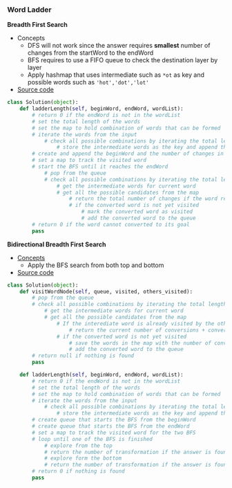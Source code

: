 ### Word Ladder
**Breadth First Search**
- Concepts 
    - DFS will not work since the answer requires **smallest** number of changes from the startWord to the endWord 
    - BFS requires to use a FIFO queue to check the destination layer by layer
    - Apply hashmap that uses intermediate such as `*ot` as key and possible words such as `'hot','dot','lot'`  
- [Source code](source/BFS.py)
```python
class Solution(object):
    def ladderLength(self, beginWord, endWord, wordList):
        # return 0 if the endWord is not in the wordList
        # set the total length of the words
        # set the map to hold combination of words that can be formed
        # iterate the words from the input
            # check all possible combinations by iterating the total length of the word
                # store the intermediate words as the key and append the word as the value
        # create and append the beginWord and the number of changes in the queue
        # set a map to track the visited word
        # start the BFS until it reaches the endWord
            # pop from the queue 
            # check all possible combinations by iterating the total length of the word
                # get the intermediate words for current word
                # get all the possible candidates from the map
                    # return the total number of changes if the word reached the goal
                    # if the converted word is not yet visited
                        # mark the converted word as visited
                        # add the converted word to the queue
        # return 0 if the word cannot converted to its goal
        pass
```

**Bidirectional Breadth First Search**
- [Concepts](images/Bidirectional.png)
    - Apply the BFS search from both top and bottom
- [Source code](source/BiDirect.py)
```python
class Solution(object):
    def visitWordNode(self, queue, visited, others_visited):
        # pop from the queue
        # check all possible combinations by iterating the total length of the word
            # get the intermediate words for current word
            # get all the possible candidates from the map
                # If the interediate word is already visited by the other BFS 
                    # return the current number of conversions + conversions from other BFS 
                # if the converted word is not yet visited                
                    # save the words in the map with the number of conversions
                    # add the converted word to the queue
        # return null if nothing is found 
        pass

    def ladderLength(self, beginWord, endWord, wordList):
        # return 0 if the endWord is not in the wordList      
        # set the total length of the words
        # set the map to hold combination of words that can be formed
        # iterate the words from the input
            # check all possible combinations by iterating the total length of the word
                # store the intermediate words as the key and append the word as the value
        # create queue that starts the BFS from the beginWord
        # create queue that starts the BFS from the endWord 
        # set a map to track the visited word for the two BFS
        # loop until one of the BFS is finished
            # explore from the top
            # return the number of transformation if the answer is found from the top 
            # explore form the bottom 
            # return the number of transformation if the answer is found from the bottom          
        # return 0 if nothing is found 
        pass
```